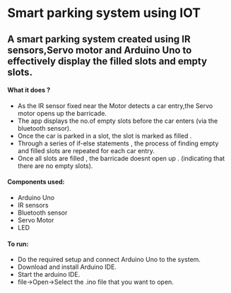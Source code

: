 # Smart parking system using IOT

## A smart parking system created using IR sensors,Servo motor and Arduino Uno to effectively display the filled slots and empty slots.

#### What it does ?
- As the IR sensor fixed near the Motor detects a car entry,the Servo motor opens up the barricade.
- The app displays the no.of empty slots before the car enters (via the bluetooth sensor).
- Once the car is parked in a slot, the slot is marked as filled .
- Through a series of if-else statements , the process of finding empty and filled slots are repeated for each car entry.
- Once all slots are filled , the barricade doesnt open up . (indicating that there are no empty slots).

#### Components used:
- Arduino Uno
- IR sensors
- Bluetooth sensor
- Servo Motor
- LED

#### To run:
- Do the required setup and connect Arduino Uno to the system.
- Download and install Arduino IDE.
- Start the arduino IDE.
- file->Open->Select the .ino file that you want to open.
